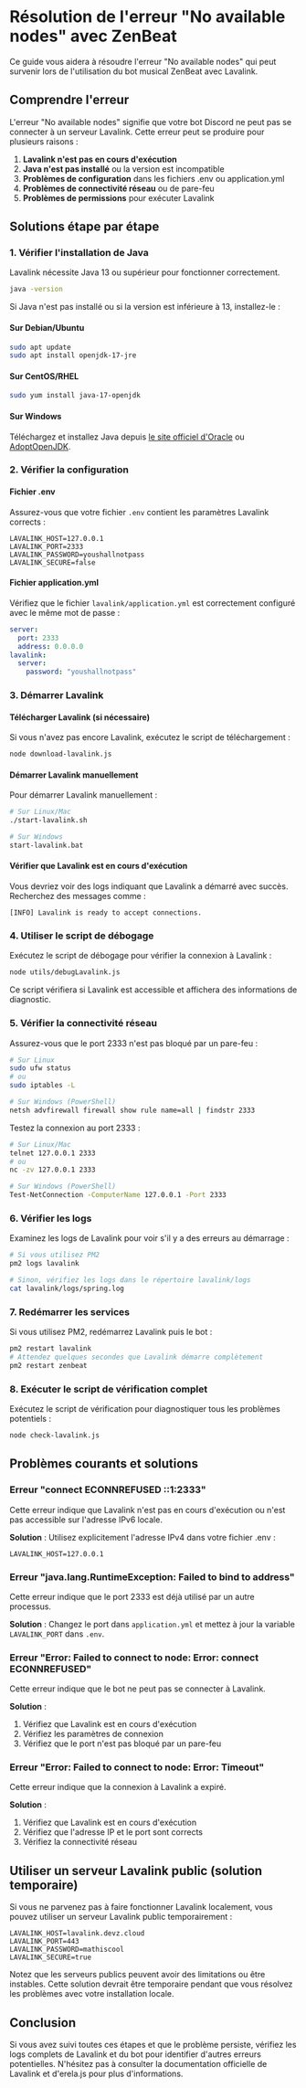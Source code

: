 # Résolution de l'erreur "No available nodes" avec ZenBeat

Ce guide vous aidera à résoudre l'erreur "No available nodes" qui peut survenir lors de l'utilisation du bot musical ZenBeat avec Lavalink.

## Comprendre l'erreur

L'erreur "No available nodes" signifie que votre bot Discord ne peut pas se connecter à un serveur Lavalink. Cette erreur peut se produire pour plusieurs raisons :

1. **Lavalink n'est pas en cours d'exécution**
2. **Java n'est pas installé** ou la version est incompatible
3. **Problèmes de configuration** dans les fichiers .env ou application.yml
4. **Problèmes de connectivité réseau** ou de pare-feu
5. **Problèmes de permissions** pour exécuter Lavalink

## Solutions étape par étape

### 1. Vérifier l'installation de Java

Lavalink nécessite Java 13 ou supérieur pour fonctionner correctement.

```bash
java -version
```

Si Java n'est pas installé ou si la version est inférieure à 13, installez-le :

#### Sur Debian/Ubuntu
```bash
sudo apt update
sudo apt install openjdk-17-jre
```

#### Sur CentOS/RHEL
```bash
sudo yum install java-17-openjdk
```

#### Sur Windows
Téléchargez et installez Java depuis [le site officiel d'Oracle](https://www.oracle.com/java/technologies/downloads/) ou [AdoptOpenJDK](https://adoptopenjdk.net/).

### 2. Vérifier la configuration

#### Fichier .env
Assurez-vous que votre fichier `.env` contient les paramètres Lavalink corrects :

```
LAVALINK_HOST=127.0.0.1
LAVALINK_PORT=2333
LAVALINK_PASSWORD=youshallnotpass
LAVALINK_SECURE=false
```

#### Fichier application.yml
Vérifiez que le fichier `lavalink/application.yml` est correctement configuré avec le même mot de passe :

```yaml
server:
  port: 2333
  address: 0.0.0.0
lavalink:
  server:
    password: "youshallnotpass"
```

### 3. Démarrer Lavalink

#### Télécharger Lavalink (si nécessaire)
Si vous n'avez pas encore Lavalink, exécutez le script de téléchargement :

```bash
node download-lavalink.js
```

#### Démarrer Lavalink manuellement
Pour démarrer Lavalink manuellement :

```bash
# Sur Linux/Mac
./start-lavalink.sh

# Sur Windows
start-lavalink.bat
```

#### Vérifier que Lavalink est en cours d'exécution
Vous devriez voir des logs indiquant que Lavalink a démarré avec succès. Recherchez des messages comme :

```
[INFO] Lavalink is ready to accept connections.
```

### 4. Utiliser le script de débogage

Exécutez le script de débogage pour vérifier la connexion à Lavalink :

```bash
node utils/debugLavalink.js
```

Ce script vérifiera si Lavalink est accessible et affichera des informations de diagnostic.

### 5. Vérifier la connectivité réseau

Assurez-vous que le port 2333 n'est pas bloqué par un pare-feu :

```bash
# Sur Linux
sudo ufw status
# ou
sudo iptables -L

# Sur Windows (PowerShell)
netsh advfirewall firewall show rule name=all | findstr 2333
```

Testez la connexion au port 2333 :

```bash
# Sur Linux/Mac
telnet 127.0.0.1 2333
# ou
nc -zv 127.0.0.1 2333

# Sur Windows (PowerShell)
Test-NetConnection -ComputerName 127.0.0.1 -Port 2333
```

### 6. Vérifier les logs

Examinez les logs de Lavalink pour voir s'il y a des erreurs au démarrage :

```bash
# Si vous utilisez PM2
pm2 logs lavalink

# Sinon, vérifiez les logs dans le répertoire lavalink/logs
cat lavalink/logs/spring.log
```

### 7. Redémarrer les services

Si vous utilisez PM2, redémarrez Lavalink puis le bot :

```bash
pm2 restart lavalink
# Attendez quelques secondes que Lavalink démarre complètement
pm2 restart zenbeat
```

### 8. Exécuter le script de vérification complet

Exécutez le script de vérification pour diagnostiquer tous les problèmes potentiels :

```bash
node check-lavalink.js
```

## Problèmes courants et solutions

### Erreur "connect ECONNREFUSED ::1:2333"

Cette erreur indique que Lavalink n'est pas en cours d'exécution ou n'est pas accessible sur l'adresse IPv6 locale.

**Solution** : Utilisez explicitement l'adresse IPv4 dans votre fichier .env :
```
LAVALINK_HOST=127.0.0.1
```

### Erreur "java.lang.RuntimeException: Failed to bind to address"

Cette erreur indique que le port 2333 est déjà utilisé par un autre processus.

**Solution** : Changez le port dans `application.yml` et mettez à jour la variable `LAVALINK_PORT` dans `.env`.

### Erreur "Error: Failed to connect to node: Error: connect ECONNREFUSED"

Cette erreur indique que le bot ne peut pas se connecter à Lavalink.

**Solution** :
1. Vérifiez que Lavalink est en cours d'exécution
2. Vérifiez les paramètres de connexion
3. Vérifiez que le port n'est pas bloqué par un pare-feu

### Erreur "Error: Failed to connect to node: Error: Timeout"

Cette erreur indique que la connexion à Lavalink a expiré.

**Solution** :
1. Vérifiez que Lavalink est en cours d'exécution
2. Vérifiez que l'adresse IP et le port sont corrects
3. Vérifiez la connectivité réseau

## Utiliser un serveur Lavalink public (solution temporaire)

Si vous ne parvenez pas à faire fonctionner Lavalink localement, vous pouvez utiliser un serveur Lavalink public temporairement :

```
LAVALINK_HOST=lavalink.devz.cloud
LAVALINK_PORT=443
LAVALINK_PASSWORD=mathiscool
LAVALINK_SECURE=true
```

Notez que les serveurs publics peuvent avoir des limitations ou être instables. Cette solution devrait être temporaire pendant que vous résolvez les problèmes avec votre installation locale.

## Conclusion

Si vous avez suivi toutes ces étapes et que le problème persiste, vérifiez les logs complets de Lavalink et du bot pour identifier d'autres erreurs potentielles. N'hésitez pas à consulter la documentation officielle de Lavalink et d'erela.js pour plus d'informations.
